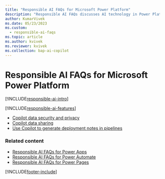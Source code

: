 ```yaml
---
title: "Responsible AI FAQs for Microsoft Power Platform"
description: "Responsible AI FAQs discusses AI technology in Power Platform and the key considerations for making use of this technology responsibly."
author: KumarVivek 
ms.date: 05/23/2023
ms.custom: 
  - responsible-ai-faqs
ms.topic: article
ms.author: kvivek
ms.reviewer: kvivek
ms.collection: bap-ai-copilot
---
```


# Responsible AI FAQs for Microsoft Power Platform

[!INCLUDE[responsible-ai-intro](includes/responsible-ai-intro.md)]

[!INCLUDE[responsible-ai-features](includes/responsible-ai-features.md)]

- [Copilot data security and privacy](faqs-copilot-data-security-privacy.md)
- [Copilot data sharing](faqs-copilot-data-sharing.md)
- [Use Copilot to generate deployment notes in pipelines](alm/copilot-deployment-notes-pipelines.md)

### Related content

- [Responsible AI FAQs for Power Apps](/power-apps/maker/common/responsible-ai-overview/)
- [Responsible AI FAQs for Power Automate](/power-automate/responsible-ai-overview/)
- [Responsible AI FAQs for Power Pages](/power-pages/responsible-ai-overview/)

[!INCLUDE[footer-include](includes/footer-banner.md)]
